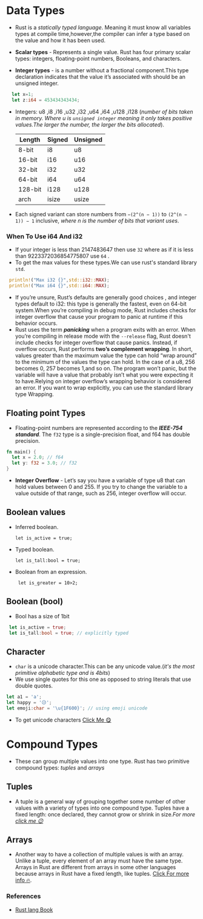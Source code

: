 # Data Types

- Rust is a _statically typed language_. Meaning it must know all variables types at compile time,however,the compiler can infer a type based on the value and how it has been used.

- **Scalar types** - Represents a single value. Rust has four primary scalar types: integers, floating-point numbers, Booleans, and characters.
- **Integer types** - is a number without a fractional component.This type declaration indicates that the value it’s associated with should be an unsigned integer.

<!-- ## Primitive types -->

```rs
  let x=1;
  let z:i64 = 453434343434;
```

- Integers: u8 ,i8 ,i16 ,u32 ,i32 ,u64 ,i64 ,u128 ,i128 (_number of bits taken in memory. Where u is `unsigned integer` meaning it only takes positive values.The larger the number, the larger the bits allocated_).

  | Length  | Signed | Unsigned |
  | ------- | ------ | -------- |
  | 8-bit   | i8     | u8       |
  | 16-bit  | i16    | u16      |
  | 32-bit  | i32    | u32      |
  | 64-bit  | i64    | u64      |
  | 128-bit | i128   | u128     |
  | arch    | isize  | usize    |

- Each signed variant can store numbers from `−(2^(n − 1))` to `(2^(n − 1)) − 1` inclusive, _where n is the number of bits that variant uses_.

### When To Use i64 And i32

- If your integer is less than 2147483647 then use `32` where as if it is less than 9223372036854775807 use `64` .
- To get the max values for these types.We can use rust's standard library `std`.

```rs
 println!("Max i32 {}",std::i32::MAX);
 println!("Max i64 {}",std::i64::MAX);
```

- If you’re unsure, Rust’s defaults are generally good choices , and integer types default to i32: this type is generally the fastest, even on 64-bit system.When you’re compiling in debug mode, Rust includes checks for integer overflow that cause your program to panic at runtime if this behavior occurs.
- Rust uses the term **_panicking_** when a program exits with an error. When you’re compiling in release mode with the `--release` flag, Rust doesn't include checks for integer overflow that cause panics. Instead, if overflow occurs, Rust performs **two’s complement wrapping**. In short, values greater than the maximum value the type can hold “wrap around” to the minimum of the values the type can hold. In the case of a u8, 256 becomes 0, 257 becomes 1,and so on. The program won’t panic, but the variable will have a value that probably isn’t what you were expecting it to have.Relying on integer overflow’s wrapping behavior is considered an error. If you want to wrap explicitly, you can use the standard library type Wrapping.

## Floating point Types

- Floating-point numbers are represented according to the **_IEEE-754 standard_**. The `f32` type is a single-precision float, and f64 has double precision.

```rs
fn main() {
  let x = 2.0; // f64
  let y: f32 = 3.0; // f32
}
```

- **Integer Overflow** - Let’s say you have a variable of type u8 that can hold values between 0 and 255. If you try to change the variable to a value outside of that range, such as 256, integer overflow will occur.

## Boolean values

- Inferred boolean.

  `let is_active = true;`

- Typed boolean.

  `let is_tall:bool = true;`

- Boolean from an expression.

  ` let is_greater = 10>2;`

## Boolean (bool)

- Bool has a size of 1bit

```rs
 let is_active = true;
 let is_tall:bool = true; // explicitly typed
```

## Character

- `char` is a unicode character.This can be any unicode value.(_it's the most primitive alphabetic type and is 4bits_)
- We use single quotes for this one as opposed to string literals that use double quotes.

```rs
let a1 = 'a';
let happy = '😥';
let emoji:char = '\u{1F600}'; // using emoji unicode
```

- To get unicode characters [Click Me 😋](https://www.toptal.com/designers/htmlarrows/punctuation/middle-dot/)

# Compound Types

- These can group multiple values into one type. Rust has two primitive compound types: _tuples_ and _arrays_

## Tuples

- A tuple is a general way of grouping together some number of other values with a variety of types into one compound type. Tuples have a fixed length: once declared, they cannot grow or shrink in size._For more [click me 😉](https://example.com/)_

## Arrays

- Another way to have a collection of multiple values is with an array. Unlike a tuple, every element of an array must have the same type. Arrays in Rust are different from arrays in some other languages because arrays in Rust have a fixed length, like tuples. [Click For more info 🔥](https://example.com/).

### References

- [Rust lang Book](https://example.com/)
